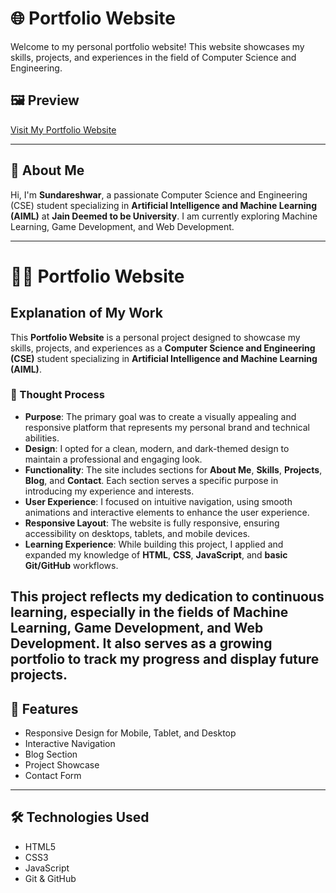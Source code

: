 # 🌐 Portfolio Website

Welcome to my personal portfolio website! This website showcases my skills, projects, and experiences in the field of Computer Science and Engineering.

## 🖼️ Preview

[Visit My Portfolio Website](https://your-website-url.com)

---

## 📌 About Me

Hi, I'm **Sundareshwar**, a passionate Computer Science and Engineering (CSE) student specializing in **Artificial Intelligence and Machine Learning (AIML)** at **Jain Deemed to be University**. I am currently exploring Machine Learning, Game Development, and Web Development.

---
# 🧑‍💻 Portfolio Website

## Explanation of My Work

This **Portfolio Website** is a personal project designed to showcase my skills, projects, and experiences as a **Computer Science and Engineering (CSE)** student specializing in **Artificial Intelligence and Machine Learning (AIML)**.

### 🔎 Thought Process
- **Purpose**: The primary goal was to create a visually appealing and responsive platform that represents my personal brand and technical abilities.  
- **Design**: I opted for a clean, modern, and dark-themed design to maintain a professional and engaging look.  
- **Functionality**: The site includes sections for **About Me**, **Skills**, **Projects**, **Blog**, and **Contact**. Each section serves a specific purpose in introducing my experience and interests.  
- **User Experience**: I focused on intuitive navigation, using smooth animations and interactive elements to enhance the user experience.  
- **Responsive Layout**: The website is fully responsive, ensuring accessibility on desktops, tablets, and mobile devices.  
- **Learning Experience**: While building this project, I applied and expanded my knowledge of **HTML**, **CSS**, **JavaScript**, and **basic Git/GitHub** workflows.

This project reflects my dedication to continuous learning, especially in the fields of **Machine Learning**, **Game Development**, and **Web Development**. It also serves as a growing portfolio to track my progress and display future projects.
---

## 🚀 Features

- Responsive Design for Mobile, Tablet, and Desktop
- Interactive Navigation
- Blog Section
- Project Showcase
- Contact Form

---

## 🛠️ Technologies Used

- HTML5
- CSS3
- JavaScript
- Git & GitHub


